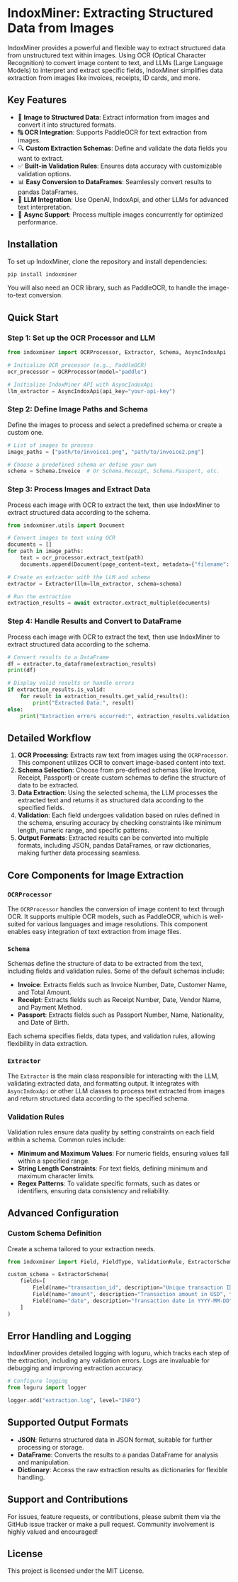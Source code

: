 # IndoxMiner: Extracting Structured Data from Images

IndoxMiner provides a powerful and flexible way to extract structured data from unstructured text within images. Using OCR (Optical Character Recognition) to convert image content to text, and LLMs (Large Language Models) to interpret and extract specific fields, IndoxMiner simplifies data extraction from images like invoices, receipts, ID cards, and more.

## Key Features

- 📸 **Image to Structured Data**: Extract information from images and convert it into structured formats.
- 🔠 **OCR Integration**: Supports PaddleOCR for text extraction from images.
- 🔍 **Custom Extraction Schemas**: Define and validate the data fields you want to extract.
- ✅ **Built-in Validation Rules**: Ensures data accuracy with customizable validation options.
- 📊 **Easy Conversion to DataFrames**: Seamlessly convert results to pandas DataFrames.
- 🤖 **LLM Integration**: Use OpenAI, IndoxApi, and other LLMs for advanced text interpretation.
- 🔄 **Async Support**: Process multiple images concurrently for optimized performance.

## Installation

To set up IndoxMiner, clone the repository and install dependencies:

```bash
pip install indoxminer
```
You will also need an OCR library, such as PaddleOCR, to handle the image-to-text conversion.

## Quick Start

### Step 1: Set up the OCR Processor and LLM

```python
from indoxminer import OCRProcessor, Extractor, Schema, AsyncIndoxApi

# Initialize OCR processor (e.g., PaddleOCR)
ocr_processor = OCRProcessor(model="paddle")

# Initialize IndoxMiner API with AsyncIndoxApi
llm_extractor = AsyncIndoxApi(api_key="your-api-key")
```

### Step 2: Define Image Paths and Schema

Define the images to process and select a predefined schema or create a custom one.

```python
# List of images to process
image_paths = ["path/to/invoice1.png", "path/to/invoice2.png"]

# Choose a predefined schema or define your own
schema = Schema.Invoice  # Or Schema.Receipt, Schema.Passport, etc.
```

### Step 3: Process Images and Extract Data

Process each image with OCR to extract the text, then use IndoxMiner to extract structured data according to the schema.

```python
from indoxminer.utils import Document

# Convert images to text using OCR
documents = []
for path in image_paths:
    text = ocr_processor.extract_text(path)
    documents.append(Document(page_content=text, metadata={"filename": path}))

# Create an extractor with the LLM and schema
extractor = Extractor(llm=llm_extractor, schema=schema)

# Run the extraction
extraction_results = await extractor.extract_multiple(documents)

```

### Step 4: Handle Results and Convert to DataFrame

Process each image with OCR to extract the text, then use IndoxMiner to extract structured data according to the schema.

```python
# Convert results to a DataFrame
df = extractor.to_dataframe(extraction_results)
print(df)

# Display valid results or handle errors
if extraction_results.is_valid:
    for result in extraction_results.get_valid_results():
        print("Extracted Data:", result)
else:
    print("Extraction errors occurred:", extraction_results.validation_errors)

```
## Detailed Workflow

1. **OCR Processing**: Extracts raw text from images using the `OCRProcessor`. This component utilizes OCR to convert image-based content into text.
2. **Schema Selection**: Choose from pre-defined schemas (like Invoice, Receipt, Passport) or create custom schemas to define the structure of data to be extracted.
3. **Data Extraction**: Using the selected schema, the LLM processes the extracted text and returns it as structured data according to the specified fields.
4. **Validation**: Each field undergoes validation based on rules defined in the schema, ensuring accuracy by checking constraints like minimum length, numeric range, and specific patterns.
5. **Output Formats**: Extracted results can be converted into multiple formats, including JSON, pandas DataFrames, or raw dictionaries, making further data processing seamless.

## Core Components for Image Extraction

### `OCRProcessor`

The `OCRProcessor` handles the conversion of image content to text through OCR. It supports multiple OCR models, such as PaddleOCR, which is well-suited for various languages and image resolutions. This component enables easy integration of text extraction from image files.

### `Schema`

Schemas define the structure of data to be extracted from the text, including fields and validation rules. Some of the default schemas include:

- **Invoice**: Extracts fields such as Invoice Number, Date, Customer Name, and Total Amount.
- **Receipt**: Extracts fields such as Receipt Number, Date, Vendor Name, and Payment Method.
- **Passport**: Extracts fields such as Passport Number, Name, Nationality, and Date of Birth.

Each schema specifies fields, data types, and validation rules, allowing flexibility in data extraction.

### `Extractor`

The `Extractor` is the main class responsible for interacting with the LLM, validating extracted data, and formatting output. It integrates with `AsyncIndoxApi` or other LLM classes to process text extracted from images and return structured data according to the specified schema.

### Validation Rules

Validation rules ensure data quality by setting constraints on each field within a schema. Common rules include:

- **Minimum and Maximum Values**: For numeric fields, ensuring values fall within a specified range.
- **String Length Constraints**: For text fields, defining minimum and maximum character limits.
- **Regex Patterns**: To validate specific formats, such as dates or identifiers, ensuring data consistency and reliability.

## Advanced Configuration

### Custom Schema Definition

Create a schema tailored to your extraction needs.

```python
from indoxminer import Field, FieldType, ValidationRule, ExtractorSchema

custom_schema = ExtractorSchema(
    fields=[
        Field(name="transaction_id", description="Unique transaction ID", field_type=FieldType.STRING, required=True),
        Field(name="amount", description="Transaction amount in USD", field_type=FieldType.FLOAT, rules=ValidationRule(min_value=0)),
        Field(name="date", description="Transaction date in YYYY-MM-DD", field_type=FieldType.DATE)
    ]
)


```
## Error Handling and Logging

IndoxMiner provides detailed logging with loguru, which tracks each step of the extraction, including any validation errors. Logs are invaluable for debugging and improving extraction accuracy.


```python
# Configure logging
from loguru import logger

logger.add("extraction.log", level="INFO")


```

## Supported Output Formats

- **JSON**: Returns structured data in JSON format, suitable for further processing or storage.
- **DataFrame**: Converts the results to a pandas DataFrame for analysis and manipulation.
- **Dictionary**: Access the raw extraction results as dictionaries for flexible handling.

## Support and Contributions

For issues, feature requests, or contributions, please submit them via the GitHub issue tracker or make a pull request. Community involvement is highly valued and encouraged!

## License

This project is licensed under the MIT License.



